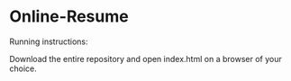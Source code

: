 # Online-Resume

Running instructions:

Download the entire repository and open index.html on a browser of your choice.
